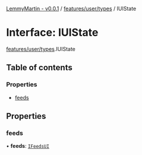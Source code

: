 [LemmyMartin - v0.0.1](../README.md) / [features/user/types](../modules/features_user_types.md) / IUIState

# Interface: IUIState

[features/user/types](../modules/features_user_types.md).IUIState

## Table of contents

### Properties

- [feeds](features_user_types.IUIState.md#feeds)

## Properties

### feeds

• **feeds**: [`IFeedsUI`](features_user_types.IFeedsUI.md)
